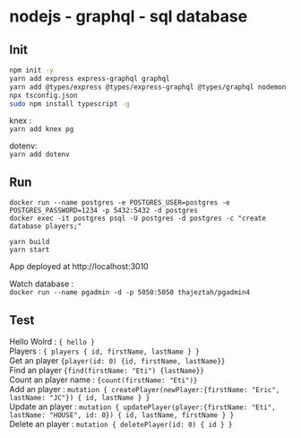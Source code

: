 # nodejs - graphql - sql database

## Init
```bash
npm init -y
yarn add express express-graphql graphql
yarn add @types/express @types/express-graphql @types/graphql nodemon -D
npx tsconfig.json
sudo npm install typescript -g
```
knex :  
`yarn add knex pg`

dotenv:  
`yarn add dotenv`

## Run

`docker run --name postgres -e POSTGRES_USER=postgres -e POSTGRES_PASSWORD=1234 -p 5432:5432 -d postgres`  
`docker exec -it postgres psql -U postgres -d postgres -c "create database players;"` 

`yarn build`  
`yarn start`  

App deployed at http://localhost:3010

Watch database :  
`docker run --name pgadmin -d -p 5050:5050 thajeztah/pgadmin4`

## Test

Hello Wolrd : `{ hello }`  
Players : `{ players { id, firstName, lastName } }`  
Get an player `{player(id: 0) {id, firstName, lastName}}`  
Find an player `{find(firstName: "Eti") {lastName}}`  
Count an player name : `{count(firstName: "Eti")}`  
Add an player : `mutation { createPlayer(newPlayer:{firstName: "Eric", lastName: "JC"}) { id, lastName } }`  
Update an player : `mutation { updatePlayer(player:{firstName: "Eti", lastName: "HOUSE", id: 0}) { id, lastName, firstName } }`  
Delete an player : `mutation { deletePlayer(id: 0) { id } }`
